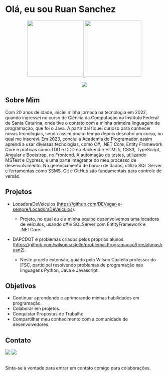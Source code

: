 # Olá, eu sou Ruan Sanchez

<div align="center">
<a href="https://github.com/MAONEZZE">
<img height="180em" src="https://github-readme-stats.vercel.app/api?username=maonezze&show_icons=true&theme=dracula&include_all_comits=true&count_private=true"/>
<img height="180em" src="https://github-readme-stats.vercel.app/api/top-langs/?username=maonezze&layout-compact&langs_count=16&theme=dracula"/>
</div>
  
<p align="center">
  <a href="https://devicons.dev.br/">
    <img src="https://devicons.dev.br/icons?icon=Html,Typescript,Angular,java,bootstrap,cs,dotnet&size=50" />
  </a>
</p>



## Sobre Mim

Com 20 anos de idade, iniciei minha jornada na tecnologia em 2022, quando ingressei no curso de Ciência da Computação no Instituto Federal de Santa Catarina, onde tive o contato com a minha primeira linguagem de programação, que foi o Java. A partir daí fiquei curioso para conhecer novas tecnologias, sendo assim pouco tempo depois descobri um curso, no qual me inscrevi. Em 2023, concluí a Academia do Programador, assim aprendi a usar diversas tecnologias, como C#, .NET Core, Entity Framework Core e práticas como TDD e DDD no Backend e HTML5, CSS3, TypeScript, Angular e Bootstrap, no Frontend. A automação de testes, utilizando MSTest e Cypress, é uma parte integrante do meu processo de desenvolvimento. No gerenciamento de banco de dados, utilizo SQL Server e ferramentas como SSMS. Git e GitHub são fundamentais para controle de versão. 

## Projetos

- LocadoraDeVeiculos (https://github.com/DEVagar-e-sempre/LocadoraDeVeiculos).
  - Projeto, no qual eu e a minha equipe desenvolvemos uma locadora de veículos, usando c# e SQLServer com EntityFramework e .NETCore.
    
- DAPCDOT e problemas criados pelos próprios alunos (https://github.com/wilsoncastello/problemasProgramacao/tree/alunos/ruan2).
  - Neste projeto extensão, guiado pelo Wilson Castello professor do IFSC, participei resolvendo problemas de programação nas linguagens Python, Java e Javascript.

## Objetivos

- Continuar aprendendo e aprimorando minhas habilidades em programação.
- Colaborar em projetos.
- Conquistar Propostas de Trabalho.
- Compartilhar meu conhecimento com a comunidade de desenvolvedores.

## Contato

<div> 
  <a href = "mailto:ruansanchezskt@gmail.com"><img src="https://img.shields.io/badge/-Gmail-%23333?style=for-the-badge&logo=gmail&logoColor=white" target="_blank"></a>
  <a href="https://www.linkedin.com/in/ruan-sanchez-85b376207/" target="_blank"><img src="https://img.shields.io/badge/-LinkedIn-%230077B5?style=for-the-badge&logo=linkedin&logoColor=white" target="_blank"></a> 
</div><br>

Sinta-se à vontade para entrar em contato comigo para colaborações.

